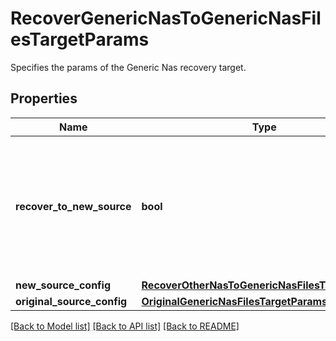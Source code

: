# RecoverGenericNasToGenericNasFilesTargetParams

Specifies the params of the Generic Nas recovery target.

## Properties
Name | Type | Description | Notes
------------ | ------------- | ------------- | -------------
**recover_to_new_source** | **bool** | Specifies the parameter whether the recovery should be performed to a new or the original Generic Nas target. | 
**new_source_config** | [**RecoverOtherNasToGenericNasFilesTargetParams**](RecoverOtherNasToGenericNasFilesTargetParams.md) |  | [optional] 
**original_source_config** | [**OriginalGenericNasFilesTargetParams**](OriginalGenericNasFilesTargetParams.md) |  | [optional] 

[[Back to Model list]](../README.md#documentation-for-models) [[Back to API list]](../README.md#documentation-for-api-endpoints) [[Back to README]](../README.md)


